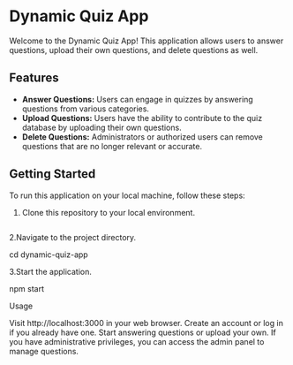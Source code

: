 # Dynamic Quiz App

Welcome to the Dynamic Quiz App! This application allows users to answer questions, upload their own questions, and delete questions as well.

## Features

- **Answer Questions:** Users can engage in quizzes by answering questions from various categories.
- **Upload Questions:** Users have the ability to contribute to the quiz database by uploading their own questions.
- **Delete Questions:** Administrators or authorized users can remove questions that are no longer relevant or accurate.

## Getting Started

To run this application on your local machine, follow these steps:

1. Clone this repository to your local environment.

   ```bash
   
2.Navigate to the project directory.
  
  cd dynamic-quiz-app

3.Start the application.

  npm start

Usage

Visit http://localhost:3000 in your web browser.
Create an account or log in if you already have one.
Start answering questions or upload your own.
If you have administrative privileges, you can access the admin panel to manage questions.













